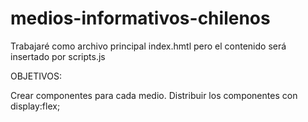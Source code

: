 # medios-informativos-chilenos

Trabajaré como archivo principal index.hmtl pero el contenido será insertado por scripts.js

OBJETIVOS:

Crear componentes para cada medio.
Distribuir los componentes con display:flex;